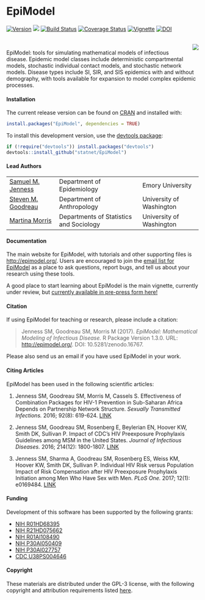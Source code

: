 EpiModel
===============

[![Version](http://img.shields.io/badge/Version-1.3.0-orange.svg?style=flat)](https://github.com/statnet/EpiModel/releases/tag/v1.3.0)
[![](http://cranlogs.r-pkg.org/badges/grand-total/EpiModel?color=yellow)](http://cran.rstudio.com/web/packages/EpiModel/index.html)
[![Build Status](https://travis-ci.org/statnet/EpiModel.svg?branch=master)](https://travis-ci.org/statnet/EpiModel)
<a href='https://coveralls.io/r/statnet/EpiModel?branch=master' target="_blank"><img src='https://coveralls.io/repos/statnet/EpiModel/badge.svg?branch=master' alt='Coverage Status' /></a>
[![Vignette](https://img.shields.io/badge/docs-Vignette-943ad8.svg)](http://statnet.github.io/tut/EpiModelVignette.pdf)
<a href='http://dx.doi.org/10.5281/zenodo.16767' target="_blank"><img src='http://img.shields.io/badge/DOI-10.5281%2Fzenodo.16767-blue.svg?style=flat' alt='DOI' /></a>

<br>
<img align="right" src="http://www.epimodel.org/movie.gif">

EpiModel: tools for simulating mathematical models of infectious disease. Epidemic model classes include deterministic compartmental models, stochastic individual contact models, and stochastic network models. Disease types include SI, SIR, and SIS epidemics with and without demography, with tools available for expansion to model complex epidemic processes.


#### Installation
The current release version can be found on <a href="http://cran.r-project.org/web/packages/EpiModel/index.html" target="_blank">CRAN</a> and installed with:
```r
install.packages("EpiModel", dependencies = TRUE)
```

To install this development version, use the <a href="https://github.com/hadley/devtools" target="_blank">devtools package</a>:
```r
if (!require("devtools")) install.packages("devtools")
devtools::install_github("statnet/EpiModel")
```

#### Lead Authors
<table>
  <tr>
    <td><a href="http://samueljenness.org/" target="_blank">Samuel M. Jenness</a></th>
    <td>Department of Epidemiology</th>
    <td>Emory University</th>
  </tr>
  <tr>
    <td><a href="http://faculty.washington.edu/goodreau/" target="_blank">Steven M. Goodreau</a></td>
    <td>Department of Anthropology</td>
    <td>University of Washington</td>
  </tr>
  <tr>
    <td><a href="http://faculty.washington.edu/morrism/" target="_blank">Martina Morris</a></td>
    <td>Departments of Statistics and Sociology</td>
    <td>University of Washington</td>
  </tr>
</table>


#### Documentation
The main website for EpiModel, with tutorials and other supporting files is <a href="http://epimodel.org/" target="_blank">http://epimodel.org/</a>. Users are encouraged to join the <a href="http://mailman11.u.washington.edu/mailman/listinfo/epimodel" target="_blank">email list for EpiModel</a> as a place to ask questions, report bugs, and tell us about your research using these tools.

A good place to start learning about EpiModel is the main vignette, currently under review, but <a href="http://statnet.github.io/tut/EpiModelVignette.pdf" target="_blank">currently available in pre-press form here!</a>

#### Citation
If using EpiModel for teaching or research, please include a citation:
> Jenness SM, Goodreau SM, Morris M (2017). *EpiModel: Mathematical Modeling of Infectious Disease.* R Package Version 1.3.0. URL: http://epimodel.org/. DOI: 10.5281/zenodo.16767.

Please also send us an email if you have used EpiModel in your work.

#### Citing Articles

EpiModel has been used in the following scientific articles:

1. Jenness SM, Goodreau SM, Morris M, Cassels S. Effectiveness of Combination Packages for HIV-1 Prevention in Sub-Saharan Africa Depends on Partnership Network Structure. _Sexually Transmitted Infections._ 2016; 92(8): 619-624. [LINK](http://sti.bmj.com/content/early/2016/06/09/sextrans-2015-052476.abstract)

2. Jenness SM, Goodreau SM, Rosenberg E, Beylerian EN, Hoover KW, Smith DK, Sullivan P. Impact of CDC’s HIV Preexposure Prophylaxis Guidelines among MSM in the United States. _Journal of Infectious Diseases._ 2016; 214(12): 1800-1807. [LINK](http://jid.oxfordjournals.org/content/early/2016/07/12/infdis.jiw223.full)

3. Jenness SM, Sharma A, Goodreau SM, Rosenberg ES, Weiss KM, Hoover KW, Smith DK, Sullivan P. Individual HIV Risk versus Population Impact of Risk Compensation after HIV Preexposure Prophylaxis Initiation among Men Who Have Sex with Men. _PLoS One._ 2017; 12(1): e0169484. [LINK](http://journals.plos.org/plosone/article?id=10.1371/journal.pone.0169484)


#### Funding
Development of this software has been supported by the following grants: 

* [NIH R01HD68395](https://projectreporter.nih.gov/project_info_description.cfm?aid=8841605)
* [NIH R21HD075662](https://projectreporter.nih.gov/project_info_description.cfm?aid=8601779) 
* [NIH R01AI108490](https://projectreporter.nih.gov/project_info_description.cfm?aid=9024415) 
* [NIH P30AI050409](https://projectreporter.nih.gov/project_info_description.cfm?aid=9120767) 
* [NIH P30AI027757](https://projectreporter.nih.gov/project_info_description.cfm?aid=9069392)
* [CDC U38PS004646](https://projectreporter.nih.gov/project_info_details.cfm?aid=8926715)

#### Copyright
These materials are distributed under the GPL-3 license, with the following copyright and attribution requirements listed <a href="http://statnet.csde.washington.edu/attribution.shtml" target="_blank">here</a>.
